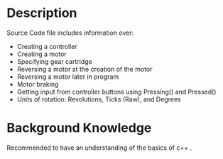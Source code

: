 # Description

Source Code file includes information over: 

* Creating a controller
* Creating a motor
* Specifying gear cartridge
* Reversing a motor at the creation of the motor
* Reversing a motor later in program
* Motor braking
* Getting input from controller buttons using Pressing() and Pressed()
* Units of rotation: Revolutions, Ticks (Raw), and Degrees

# Background Knowledge

Recommended to have an understanding of the basics of c++ .

